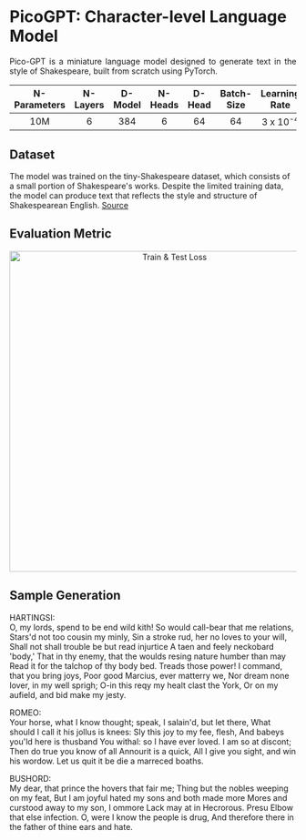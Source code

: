 # **PicoGPT: Character-level Language Model**
<p align="justify">
  Pico-GPT is a miniature language model designed to generate text in the style of Shakespeare, built from scratch using PyTorch.
</p>
<div align="center">
  
  N-Parameters | N-Layers | D-Model | N-Heads | D-Head | Batch-Size | Learning Rate
  :---: |:---: |:---: |:---: |:---: |:---: |:---:
  10M | 6 | 384 | 6 | 64 | 64 | 3 x 10<sup>-4</sup>
</div>

## **Dataset**
The model was trained on the tiny-Shakespeare dataset, which consists of a small portion of Shakespeare's works. 
Despite the limited training data, the model can produce text that reflects the style and structure of Shakespearean English. [Source](https://raw.githubusercontent.com/karpathy/char-rnn/master/data/tinyshakespeare/input.txt)

## **Evaluation Metric**
<p align="center">
  <img width="564" alt="Train & Test Loss" src="https://github.com/user-attachments/assets/3dfdaff0-8e5e-44dc-85f6-b9ee74b1f4b3">
</p>

## **Sample Generation**
<p>
  HARTINGSI:<br />
  O, my lords, spend to be end wild kith!
  So would call-bear that me relations,
  Stars'd not too cousin my minly,
  Sin a stroke rud, her no loves to your will,
  Shall not shall trouble be but read injurtice
  A taen and feely neckobard 'body,'
  That in thy enemy, that the woulds resing nature humber than may
  Read it for the talchop of thy body bed.
  Treads those power! I command, that you bring joys,
  Poor good Marcius, ever matterry we,
  Nor dream none lover, in my well sprigh;
  O-in this reqy my healt clast the York,
  Or on my aufield, and bid make my jesty.
  
  ROMEO:<br />
  Your horse, what I know thought; speak, I salain'd, but let there,
  What should I call it his jollus is knees:
  Sly this joy to my fee, flesh,
  And babeys you'ld here is thusband
  You withal: so I have ever loved. I am so at discont;
  Then do true you know of all Annourit is a quick,
  All I give you sight, and win his wordow.
  Let us quit it be die a marreced boaths.
  
  BUSHORD:<br />
  My dear, that prince the hovers that fair me;
  Thing but the nobles weeping on my feat,
  But I am joyful hated my sons and both made more
  Mores and curstood away to my son, I ommore
  Lack may at in Hecrorous. Presu Elbow that else infection.
  O, were I know the people is drug,
  And therefore there in the father of thine ears and hate.
</p>
